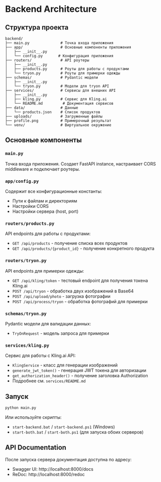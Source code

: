 # Backend Architecture

## Структура проекта

```
backend/
├── main.py              # Точка входа приложения
├── app/                 # Основные компоненты приложения
│   ├── __init__.py
│   └── config.py       # Конфигурация приложения
├── routers/             # API роутеры
│   ├── __init__.py
│   ├── products.py      # Роуты для работы с продуктами
│   └── tryon.py         # Роуты для примерки одежды
├── schemas/             # Pydantic модели
│   ├── __init__.py
│   └── tryon.py         # Модели для tryon API
├── services/            # Сервисы для внешних API
│   ├── __init__.py
│   ├── kling.py         # Сервис для Kling.ai
│   └── README.md         # Документация сервисов
├── data/                # Данные
│   └── products.json    # Список продуктов
├── uploads/             # Загруженные файлы
├── profile.png          # Примерочный результат
└── venv/                # Виртуальное окружение
```

## Основные компоненты

### `main.py`
Точка входа приложения. Создает FastAPI instance, настраивает CORS middleware и подключает роутеры.

### `app/config.py`
Содержит все конфигурационные константы:
- Пути к файлам и директориям
- Настройки CORS
- Настройки сервера (host, port)

### `routers/products.py`
API endpoints для работы с продуктами:
- `GET /api/products` - получение списка всех продуктов
- `GET /api/products/{product_id}` - получение конкретного продукта

### `routers/tryon.py`
API endpoints для примерки одежды:
- `GET /api/kling/token` - тестовый endpoint для получения токена Kling.ai
- `POST /api/tryon` - обработка двух изображений в Base64
- `POST /api/upload/photo` - загрузка фотографии
- `POST /api/process/tryon` - обработка фотографий для примерки

### `schemas/tryon.py`
Pydantic модели для валидации данных:
- `TryOnRequest` - модель запроса для примерки

### `services/kling.py`
Сервис для работы с Kling.ai API:
- `KlingService` - класс для генерации изображений
- `generate_jwt_token()` - генерация JWT токена для авторизации
- `get_authorization_header()` - получение заголовка Authorization
- Подробнее см. `services/README.md`

## Запуск

```bash
python main.py
```

Или используйте скрипты:
- `start-backend.bat` / `start-backend.ps1` (Windows)
- `start-both.bat` / `start-both.ps1` (для запуска обоих серверов)

## API Documentation

После запуска сервера документация доступна по адресу:
- Swagger UI: http://localhost:8000/docs
- ReDoc: http://localhost:8000/redoc

